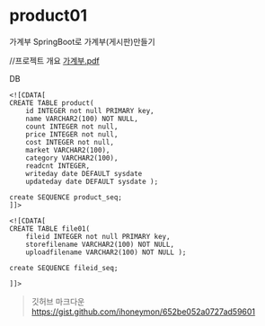 # product01
가계부 
SpringBoot로 가계부(게시판)만들기

//프로젝트 개요
[가계부.pdf](https://github.com/ChaeRimHong/product01/files/9958477/default.pdf)

DB
```
<![CDATA[
CREATE TABLE product(
    id INTEGER not null PRIMARY key,
    name VARCHAR2(100) NOT NULL,
    count INTEGER not null,
    price INTEGER not null,
    cost INTEGER not null,
    market VARCHAR2(100),
    category VARCHAR2(100),
    readcnt INTEGER,
    writeday date DEFAULT sysdate 
    updateday date DEFAULT sysdate );
    
create SEQUENCE product_seq;
]]>

<![CDATA[
CREATE TABLE file01(
    fileid INTEGER not null PRIMARY key,
    storefilename VARCHAR2(100) NOT NULL,
    uploadfilename VARCHAR2(100) NOT NULL );
    
create SEQUENCE fileid_seq;

]]>
```

>깃허브 마크다운 
>https://gist.github.com/ihoneymon/652be052a0727ad59601
